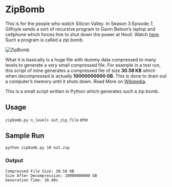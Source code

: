 # ZipBomb

This is for the people who watch Silicon Valley. In Season 3 Episode 7, Gilfoyle sends a sort of recursive program to Gavin Belson’s laptop and cellphone which forces him to shut down the power at Hooli. Watch [here](https://www.youtube.com/watch?v=UdAqU4GRR9Y). Such a program is called a *zip bomb*.

![ZipBomb](https://raw.githubusercontent.com/abdulfatir/ZipBomb/master/images/zipbomb.png)

What it is basically is a huge file with dummy data compressed to many levels to generate a very small compressed file. For example in a test run, this script of mine generates a compressed file of size **30.58 KB** which when decompressed is actually **10000000000 GB**. This is done to drain out a computer’s memory until it shuts down. Read More on [Wikipedia](https://en.wikipedia.org/wiki/Zip_bomb#Details_and_use).

This is a small script written in Python which generates such a zip bomb.

## Usage
`zipbomb.py n_levels out_zip_file`
ehe

## Sample Run

```bash
python zipbomb.py 10 out.zip  
```
### Output
```
Compressed File Size: 30.58 KB  
Size After Decompression: 10000000000 GB  
Generation Time: 10.40s
```



